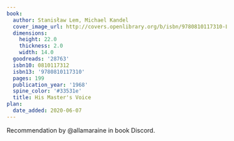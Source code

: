 ```yaml
---
book:
  author: Stanisław Lem, Michael Kandel
  cover_image_url: http://covers.openlibrary.org/b/isbn/9780810117310-L.jpg
  dimensions:
    height: 22.0
    thickness: 2.0
    width: 14.0
  goodreads: '28763'
  isbn10: 0810117312
  isbn13: '9780810117310'
  pages: 199
  publication_year: '1968'
  spine_color: '#33531e'
  title: His Master's Voice
plan:
  date_added: 2020-06-07
---
```


Recommendation by @allamaraine in book Discord.
